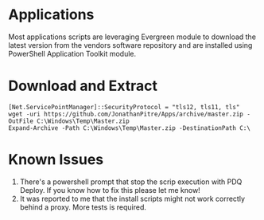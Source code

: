 # Applications
Most applications scripts are leveraging Evergreen module to download the latest version from the vendors software repository and are installed using PowerShell Application Toolkit module.

# Download and Extract
```
[Net.ServicePointManager]::SecurityProtocol = "tls12, tls11, tls"
wget -uri https://github.com/JonathanPitre/Apps/archive/master.zip -OutFile C:\Windows\Temp\Master.zip
Expand-Archive -Path C:\Windows\Temp\Master.zip -DestinationPath C:\
```

# Known Issues
1. There's a powershell prompt that stop the scrip execution with PDQ Deploy. If you know how to fix this please let me know!
2. It was reported to me that the install scripts might not work correctly behind a proxy. More tests is required.
